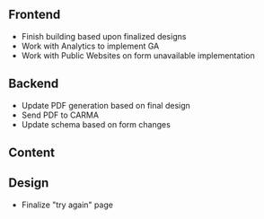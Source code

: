 ## Frontend
- Finish building based upon finalized designs
- Work with Analytics to implement GA
- Work with Public Websites on form unavailable implementation

## Backend
- Update PDF generation based on final design
- Send PDF to CARMA
- Update schema based on form changes

## Content

## Design
- Finalize "try again" page
